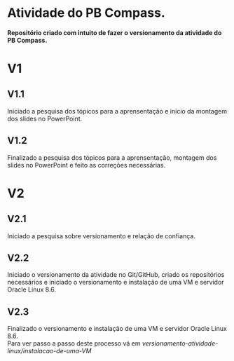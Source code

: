 # Atividade do PB Compass.  
#### Repositório criado com intuito de fazer o versionamento da atividade do PB Compass.  
# V1  
## V1.1  
Iniciado a pesquisa dos tópicos para a aprensentação e inicio da montagem dos slides no PowerPoint.  
## V1.2  
Finalizado a pesquisa dos tópicos para a aprensentação, montagem dos slides no PowerPoint e feito as correções necessárias.  
# V2  
## V2.1  
Iniciado a pesquisa sobre versionamento e relação de confiança.  
## V2.2  
Iniciado o versionamento da atividade no Git/GitHub, criado os repositórios necessários e iniciado o versionamento e instalação de uma VM e servidor Oracle Linux 8.6.  
## V2.3  
Finalizado o versionamento e instalação de uma VM e servidor Oracle Linux 8.6.  
Para ver passo a passo deste processo vá em *versionamento-atividade-linux/instalacao-de-uma-VM*  
